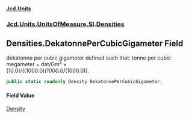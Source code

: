 #### [Jcd.Units](index.md 'index')
### [Jcd.Units.UnitsOfMeasure.SI](Jcd.Units.UnitsOfMeasure.SI.md 'Jcd.Units.UnitsOfMeasure.SI').[Densities](Densities.md 'Jcd.Units.UnitsOfMeasure.SI.Densities')

## Densities.DekatonnePerCubicGigameter Field

dekatonne per cubic gigameter defined such that: tonne per cubic megameter = dat/Gm³ ×  
(10.0)/((1000.0)*(1000.0)*(1000.0)).

```csharp
public static readonly Density DekatonnePerCubicGigameter;
```

#### Field Value
[Density](Density.md 'Jcd.Units.UnitTypes.Density')